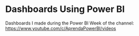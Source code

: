 # Dashboards Using Power BI
Dashboards I made during the Power BI Week of the channel: https://www.youtube.com/c/AprendaPowerBI/videos
